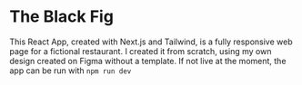 # The Black Fig

This React App, created with Next.js and Tailwind, is a fully responsive web page for a fictional restaurant. I created it from scratch, using my own design created on Figma without a template. If not live at the moment, the app can be run with ```npm run dev``` 
